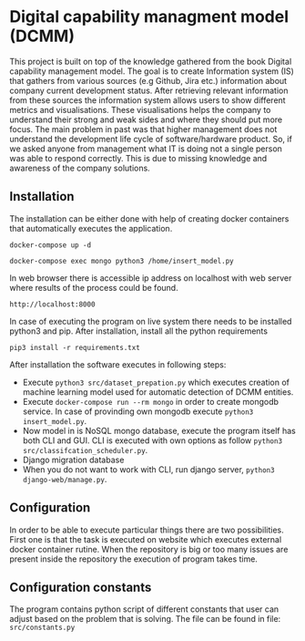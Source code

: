 # Digital capability managment model (DCMM)
This project is built on top of the knowledge gathered from the book Digital capability management model.
The goal is to create Information system (IS) that gathers from various sources (e.g Github, Jira etc.) information about company current development status.
After retrieving relevant information from these sources the information system allows users to show different metrics and visualisations.
These visualisations helps the company to understand their strong and weak sides and where they should put more focus.
The main problem in past was that higher management does not understand the development life cycle of software/hardware product.
So, if we asked anyone from management what IT is doing not a single person was able to respond correctly.
This is due to missing knowledge and awareness of the company solutions.
## Installation
The installation can be either done with help of creating docker containers that
automatically executes the application.

`docker-compose up -d`

`docker-compose exec mongo python3 /home/insert_model.py`

In web browser there is accessible ip address on localhost with web server where results of the process could be found.

`http://localhost:8000`

In case of executing the program on live system there needs to be installed 
python3 and pip. After installation, install all the python requirements

`pip3 install -r requirements.txt`

After installation the software executes in following steps:
- Execute `python3 src/dataset_prepation.py` which executes creation of machine learning model used for automatic detection of DCMM entities.
- Execute `docker-compose run --rm mongo` in order to create mongodb service. 
  In case of provinding own mongodb execute `python3 insert_model.py`.
- Now model in is NoSQL mongo database, execute the program itself has both CLI and GUI. CLI is executed with own options as follow `python3 src/classifcation_scheduler.py`.
- Django migration database
- When you do not want to work with CLI, run django server, `python3 django-web/manage.py`.
## Configuration
In order to be able to execute particular things there are two possibilities.
First one is that the task is executed on website which executes external docker container rutine.
When the repository is big or too many issues are present inside the repository
the execution of program takes time.

## Configuration constants
The program contains python script of different constants that user can adjust based on the problem that is solving.
The file can be found in file:
`src/constants.py`